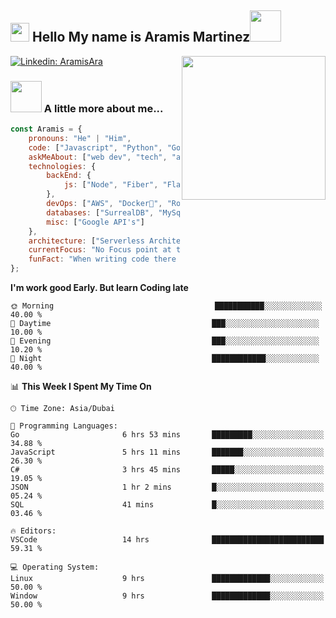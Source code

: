 <h2><img src="https://emojis.slackmojis.com/emojis/images/1531849430/4246/blob-sunglasses.gif?1531849430" width="30"/> Hello My name is Aramis Martinez<img src="https://media.giphy.com/media/12oufCB0MyZ1Go/giphy.gif" width="50"></h2>
<img align='right' src="https://media.giphy.com/media/M9gbBd9nbDrOTu1Mqx/giphy.gif" width="230">

[![Linkedin: AramisAra](https://img.shields.io/badge/LinkedIn-0077B5?style=for-the-badge&logo=linkedin&logoColor=white)](https://www.linkedin.com/in/aramis-martinez-a1a507296/)

### <img src="https://media.giphy.com/media/VgCDAzcKvsR6OM0uWg/giphy.gif" width="50"> A little more about me...  

```javascript
const Aramis = {
    pronouns: "He" | "Him",
    code: ["Javascript", "Python", "Go", "C#"],
    askMeAbout: ["web dev", "tech", "app dev", "photography"],
    technologies: {
        backEnd: {
            js: ["Node", "Fiber", "Flask"],
        },
        devOps: ["AWS", "Docker🐳", "Route53"],
        databases: ["SurrealDB", "MySql", "Postgres"],
        misc: ["Google API's"]
    },
    architecture: ["Serverless Architecture", "Single page applications"],
    currentFocus: "No Focus point at this time",
    funFact: "When writing code there 2 things that are certain bugs and compling errors"
};
```
<!--START_SECTION:waka-->

**I'm work good Early. But learn Coding late** 

```text
🌞 Morning                                    ███████████░░░░░░░░░░░░░   40.00 % 
🌆 Daytime                                    ███░░░░░░░░░░░░░░░░░░░░░   10.00 % 
🌃 Evening                                    ███░░░░░░░░░░░░░░░░░░░░░   10.20 % 
🌙 Night                                      ████████████░░░░░░░░░░░░   40.00 % 
```

📊 **This Week I Spent My Time On** 

```text
🕑︎ Time Zone: Asia/Dubai

💬 Programming Languages: 
Go                       6 hrs 53 mins       █████████░░░░░░░░░░░░░░░░   34.88 % 
JavaScript               5 hrs 11 mins       ███████░░░░░░░░░░░░░░░░░░   26.30 % 
C#                       3 hrs 45 mins       █████░░░░░░░░░░░░░░░░░░░░   19.05 % 
JSON                     1 hr 2 mins         █░░░░░░░░░░░░░░░░░░░░░░░░   05.24 % 
SQL                      41 mins             █░░░░░░░░░░░░░░░░░░░░░░░░   03.46 % 

🔥 Editors: 
VSCode                   14 hrs              █████████████████████████   59.31 %

💻 Operating System: 
Linux                    9 hrs               █████████████░░░░░░░░░░░░   50.00 %
Window                   9 hrs               █████████████░░░░░░░░░░░░   50.00 %
```
